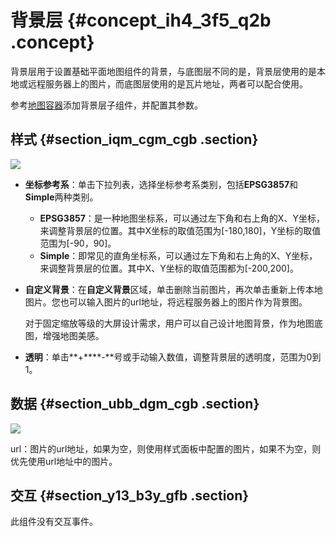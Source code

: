 # 背景层 {#concept_ih4_3f5_q2b .concept}

背景层用于设置基础平面地图组件的背景，与底图层不同的是，背景层使用的是本地或远程服务器上的图片，而底图层使用的是瓦片地址，两者可以配合使用。

参考[地图容器](cn.zh-CN/用户指南/组件指南/基础平面地图组件/地图容器.md#)添加背景层子组件，并配置其参数。

## 样式 {#section_iqm_cgm_cgb .section}

![](http://static-aliyun-doc.oss-cn-hangzhou.aliyuncs.com/assets/img/16574/15511696758596_zh-CN.png)

-   **坐标参考系**：单击下拉列表，选择坐标参考系类别，包括**EPSG3857**和**Simple**两种类别。
    -   **EPSG3857**：是一种地图坐标系，可以通过左下角和右上角的X、Y坐标，来调整背景层的位置。其中X坐标的取值范围为\[-180,180\]，Y坐标的取值范围为\[-90，90\]。
    -   **Simple**：即常见的直角坐标系，可以通过左下角和右上角的X、Y坐标，来调整背景层的位置。其中X、Y坐标的取值范围都为\[-200,200\]。
-   **自定义背景**：在**自定义背景**区域，单击删除当前图片，再次单击重新上传本地图片。您也可以输入图片的url地址，将远程服务器上的图片作为背景图。

    对于固定缩放等级的大屏设计需求，用户可以自己设计地图背景，作为地图底图，增强地图美感。

-   **透明**：单击**+****-**号或手动输入数值，调整背景层的透明度，范围为0到1。

## 数据 {#section_ubb_dgm_cgb .section}

![](http://static-aliyun-doc.oss-cn-hangzhou.aliyuncs.com/assets/img/16574/15511696758597_zh-CN.png)

url：图片的url地址，如果为空，则使用样式面板中配置的图片，如果不为空，则优先使用url地址中的图片。

## 交互 {#section_y13_b3y_gfb .section}

此组件没有交互事件。

